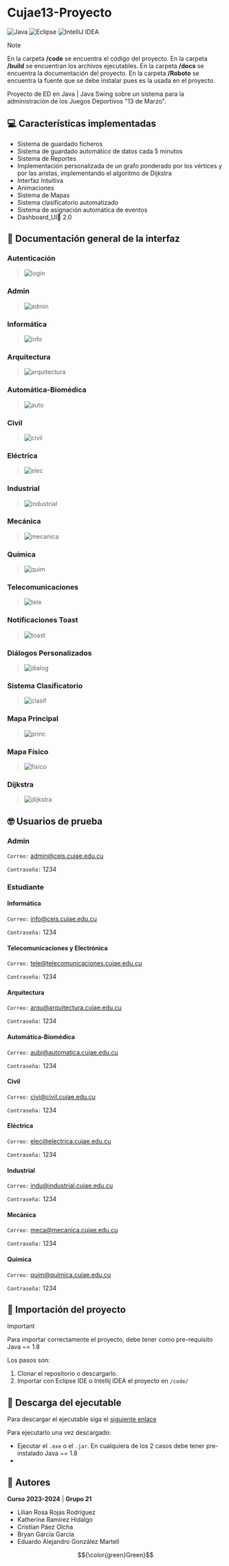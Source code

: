 # Cujae13-Proyecto
![Java](https://img.shields.io/badge/java-%23ED8B00.svg?style=for-the-badge&logo=openjdk&logoColor=white)
![Eclipse](https://img.shields.io/badge/Eclipse-FE7A16.svg?style=for-the-badge&logo=Eclipse&logoColor=white)
![IntelliJ IDEA](https://img.shields.io/badge/IntelliJIDEA-000000.svg?style=for-the-badge&logo=intellij-idea&logoColor=white)

> [!NOTE]
> En la carpeta **/code** se encuentra el código del proyecto.
> En la carpeta **/build** se encuentran los archivos ejecutables.
> En la carpeta **/docs** se encuentra la documentación del proyecto.
> En la carpeta **/Roboto** se encuentra la fuente que se debe instalar pues es la
> usada en el proyecto.

Proyecto de ED en Java | Java Swing sobre un sistema para la administración de los
Juegos Deportivos "13 de Marzo".

## 💻 Características implementadas
- Sistema de guardado ficheros
- Sistema de guardado automático de datos cada 5 minutos
- Sistema de Reportes
- Implementación personalizada de un grafo ponderado por los vértices y por las aristas, 
implementando el algoritmo de Dijkstra
- Interfaz Intuitiva
- Animaciones
- Sistema de Mapas
- Sistema clasificatorio automatizado
- Sistema de asignación automática de eventos
- Dashboard_UI🎩 2.0

## 📸 Documentación general de la interfaz

### Autenticación
> ![login](assets/login.gif)

### Admin
> ![admin](assets/admin.png)

### Informática
> ![info](assets/info.png)

### Arquitectura
> ![arquitectura](assets/arquitectura.png)

### Automática-Biomédica
> ![auto](assets/automatica.png)

### Civil
> ![civil](assets/civil.png)

### Eléctrica
> ![elec](assets/electrica.png)

### Industrial
> ![industrial](assets/industrial.png)

### Mecánica
> ![mecanica](assets/mecanica.png)

### Química
> ![quim](assets/quimica.png)

### Telecomunicaciones
> ![tele](assets/tele.png)

### Notificaciones Toast
> ![toast](assets/toast.png)

### Diálogos Personalizados
> ![dialog](assets/dialog.png)

### Sistema Clasificatorio
> ![clasif](assets/clasificatoria.png)

### Mapa Principal
> ![princ](assets/sketch.png)

### Mapa Físico
> ![fisico](assets/fisico.png)

### Dijkstra
> ![dijkstra](assets/dijkstra.png)


## 🤓 Usuarios de prueba

### Admin
`Correo:` admin@ceis.cujae.edu.cu

`Contraseña:` 1234

### Estudiante
#### Informática
`Correo:` info@ceis.cujae.edu.cu

`Contraseña:` 1234

#### Telecomunicaciones y Electrónica
`Correo:` tele@telecomunicaciones.cujae.edu.cu

`Contraseña:` 1234

#### Arquitectura
`Correo:` arqu@arquitectura.cujae.edu.cu

`Contraseña:` 1234

#### Automática-Biomédica
`Correo:` aubi@automatica.cujae.edu.cu

`Contraseña:` 1234

#### Civil
`Correo:` civi@civil.cujae.edu.cu

`Contraseña:` 1234

#### Eléctrica
`Correo:` elec@electrica.cujae.edu.cu

`Contraseña:` 1234

#### Industrial
`Correo:` indu@industrial.cujae.edu.cu

`Contraseña:` 1234

#### Mecánica
`Correo:` meca@mecanica.cujae.edu.cu

`Contraseña:` 1234

#### Química
`Correo:` quim@quimica.cujae.edu.cu

`Contraseña:` 1234

## 👾 Importación del proyecto
> [!IMPORTANT]
> Para importar correctamente el proyecto, debe tener como pre-requisito Java ~= 1.8

Los pasos son:
1. Clonar el repositorio o descargarlo.
2. Importar con Eclipse IDE o Intellij IDEA el proyecto en `/code/`


## 🚀 Descarga del ejecutable
Para descargar el ejecutable siga el [siguiente enlace](https://github.com/EduardoProfe666/Cujae13-Proyecto/releases/latest)

Para ejecutarlo una vez descargado:
- Ejecutar el `.exe` o el `.jar`. En cualquiera de los 2 casos debe tener pre-instalado 
Java ~= 1.8
- 
## 👥 Autores

**Curso 2023-2024** | **Grupo 21**

- Lilian Rosa Rojas Rodríguez 
- Katherine Ramírez Hidalgo
- Cristian Páez Olcha 
- Bryan García García 
- Eduardo Alejandro González Martell 


$${\color{green}Green}$$
